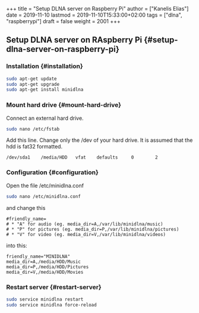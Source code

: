 +++
title = "Setup DLNA server on Raspberry Pi"
author = ["Kanelis Elias"]
date = 2019-11-10
lastmod = 2019-11-10T15:33:00+02:00
tags = ["dlna", "raspberrypi"]
draft = false
weight = 2001
+++

## Setup DLNA server on RAspberry Pi {#setup-dlna-server-on-raspberry-pi}


### Installation {#installation}

```bash
sudo apt-get update
sudo apt-get upgrade
sudo apt-get install minidlna
```


### Mount hard drive {#mount-hard-drive}

Connect an external hard drive.

```bash
sudo nano /etc/fstab
```

Add this line. Change only the /dev of your hard drive. It is assumed that the hdd is fat32 formatted.

```text
/dev/sda1    /media/HDD   vfat    defaults     0        2
```


### Configuration {#configuration}

Open the file /etc/minidlna.conf

```bash
sudo nano /etc/minidlna.conf
```

and change this

```text
#friendly_name=
# * "A" for audio (eg. media_dir=A,/var/lib/minidlna/music)
# * "P" for pictures (eg. media_dir=P,/var/lib/minidlna/pictures)
# * "V" for video (eg. media_dir=V,/var/lib/minidlna/videos)
```

into this:

```text
friendly_name="MINIDLNA"
media_dir=A,/media/HDD/Music
media_dir=P,/media/HDD/Pictures
media_dir=V,/media/HDD/Movies
```


### Restart server {#restart-server}

```bash
sudo service minidlna restart
sudo service minidlna force-reload
```